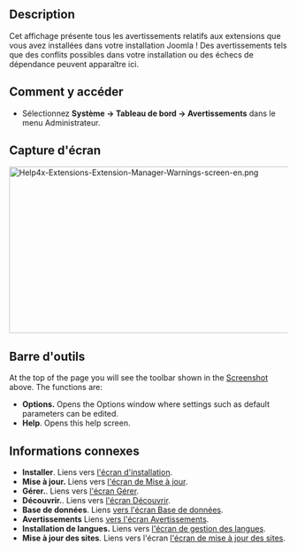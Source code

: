 <!-- Filename: Help4.x:Information:_Warnings / Display title: Information : Avertissements -->

## Description

Cet affichage présente tous les avertissements relatifs aux extensions
que vous avez installées dans votre installation Joomla ! Des
avertissements tels que des conflits possibles dans votre installation
ou des échecs de dépendance peuvent apparaître ici.

## Comment y accéder

- Sélectionnez **Système **→** Tableau de bord **→** Avertissements**
  dans le menu Administrateur.

## Capture d'écran

<img
src="https://docs.joomla.org/images/2/26/Help4x-Extensions-Extension-Manager-Warnings-screen-en.png"
decoding="async" data-file-width="800" data-file-height="301"
width="800" height="301"
alt="Help4x-Extensions-Extension-Manager-Warnings-screen-en.png" />

## Barre d'outils

At the top of the page you will see the toolbar shown in the
[Screenshot](#Screenshot) above. The functions are:

- **Options.** Opens the Options window where settings such as default
  parameters can be edited.
- **Help**. Opens this help screen.

## Informations connexes

- **Installer**. Liens vers [l'écran
  d'installation](https://docs.joomla.org/Help4.x:Extensions:_Install/en "Help4.x:Extensions: Install/en").
- **Mise à jour.** Liens vers [l'écran de Mise à
  jour](https://docs.joomla.org/Help4.x:Extensions:_Update/en "Help4.x:Extensions: Update/en").
- **Gérer.**. Liens vers [l'écran
  Gérer](https://docs.joomla.org/Help4.x:Extensions:_Manage/en "Help4.x:Extensions: Manage/en").
- **Découvrir.**. Liens vers [l'écran
  Découvrir](https://docs.joomla.org/Help4.x:Extensions:_Discover/en "Help4.x:Extensions: Discover/en").
- **Base de données**. Liens [vers l'écran Base de
  données](https://docs.joomla.org/Help4.x:Information:_Database/fr "Help4.x:Information: Database/fr").
- **Avertissements** Liens [vers l'écran
  Avertissements](https://docs.joomla.org/Help4.x:Information:_Warnings/en "Help4.x:Information: Warnings/en").
- **Installation de langues.** Liens vers [l'écran de gestion des
  langues](https://docs.joomla.org/Help4.x:Extensions_Extension_Manager_Languages/en "Help4.x:Extensions Extension Manager Languages/en").
- **Mise à jour des sites**. Liens vers l'écran <a
  href="https://docs.joomla.org/index.php?title=Help4.x:Extensions_Extension_Manager_Update_Sites/en&amp;action=edit&amp;redlink=1"
  class="new"
  title="Help4.x:Extensions Extension Manager Update Sites/en (page does not exist)">l'écran
  de mise à jour des sites</a>.
